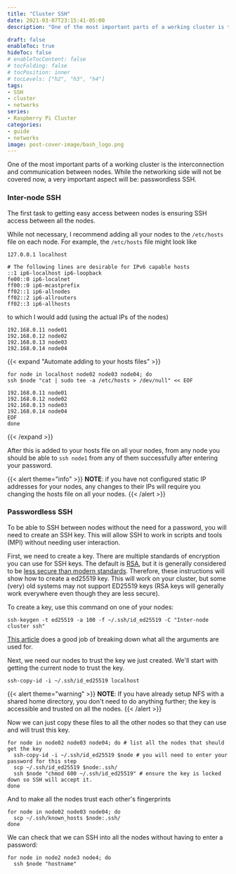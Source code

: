 ```yaml
---
title: "Cluster SSH"
date: 2021-03-07T23:15:41-05:00
description: "One of the most important parts of a working cluster is the interconnection and communication between nodes. While the networking side will not be covered now, a very important aspect will be: passwordless SSH."

draft: false
enableToc: true
hideToc: false
# enableTocContent: false
# tocFolding: false
# tocPosition: inner
# tocLevels: ["h2", "h3", "h4"]
tags:
- SSH
- cluster
- networks
series:
- Raspberry Pi Cluster
categories:
- guide
- networks
image: post-cover-image/bash_logo.png
---
```


One of the most important parts of a working cluster is the interconnection and communication between nodes. While the networking side will not be covered now, a very important aspect will be: passwordless SSH.

### Inter-node SSH

The first task to getting easy access between nodes is ensuring SSH access between all the nodes.

While not necessary, I recommend adding all your nodes to the `/etc/hosts` file on each node. For example, the `/etc/hosts` file might look like

```
127.0.0.1 localhost

# The following lines are desirable for IPv6 capable hosts
::1 ip6-localhost ip6-loopback
fe00::0 ip6-localnet
ff00::0 ip6-mcastprefix
ff02::1 ip6-allnodes
ff02::2 ip6-allrouters
ff02::3 ip6-allhosts
```

to which I would add (using the actual IPs of the nodes)

```
192.168.0.11 node01
192.168.0.12 node02
192.168.0.13 node03
192.168.0.14 node04
```

{{< expand "Automate adding to your hosts files" >}}

```shell
for node in localhost node02 node03 node04; do
ssh $node "cat | sudo tee -a /etc/hosts > /dev/null" << EOF

192.168.0.11 node01
192.168.0.12 node02
192.168.0.13 node03
192.168.0.14 node04
EOF
done
```

{{< /expand >}}

After this is added to your hosts file on all your nodes, from any node you should be able to `ssh node1` from any of them successfully after entering your password.

{{< alert theme="info" >}}
**NOTE**: if you have not configured static IP addresses for your nodes, any changes to their IPs will require you changing the hosts file on all your nodes.
{{< /alert >}}

### Passwordless SSH

To be able to SSH between nodes without the need for a password, you will need to create an SSH key. This will allow SSH to work in scripts and tools (MPI) without needing user interaction.

<!-- put link to detailed SSH info from SoC guide once written -->

First, we need to create a key. There are multiple standards of encryption you can use for SSH keys. The default is [RSA](https://en.wikipedia.org/wiki/RSA_(cryptosystem)), but it is generally considered to be [less secure than modern standards](https://nbeguier.medium.com/a-real-world-comparison-of-the-ssh-key-algorithms-b26b0b31bfd9). Therefore, these instructions will show how to create a ed25519 key. This will work on your cluster, but some (very) old systems may not support ED25519 keys (RSA keys will generally work everywhere even though they are less secure).

To create a key, use this command on one of your nodes:

```shell
ssh-keygen -t ed25519 -a 100 -f ~/.ssh/id_ed25519 -C "Inter-node cluster ssh"
```

[This article](https://medium.com/risan/upgrade-your-ssh-key-to-ed25519-c6e8d60d3c54#eb8e) does a good job of breaking down what all the arguments are used for.

Next, we need our nodes to trust the key we just created. We'll start with getting the current node to trust the key.

```shell
ssh-copy-id -i ~/.ssh/id_ed25519 localhost
```

{{< alert theme="warning" >}}
**NOTE**: If you have already setup NFS with a shared home directory, you don't need to do anything further; the key is accessible and trusted on all the nodes.
{{< /alert >}}

Now we can just copy these files to all the other nodes so that they can use and will trust this key.

```shell
for node in node02 node03 node04; do # list all the nodes that should get the key
  ssh-copy-id -i ~/.ssh/id_ed25519 $node # you will need to enter your password for this step
  scp ~/.ssh/id_ed25519 $node:.ssh/
  ssh $node "chmod 600 ~/.ssh/id_ed25519" # ensure the key is locked down so SSH will accept it.
done
```

And to make all the nodes trust each other's fingerprints

```shell
for node in node02 node03 node04; do
  scp ~/.ssh/known_hosts $node:.ssh/
done
```

We can check that we can SSH into all the nodes without having to enter a password:

```shell
for node in node2 node3 node4; do
  ssh $node "hostname"
```
